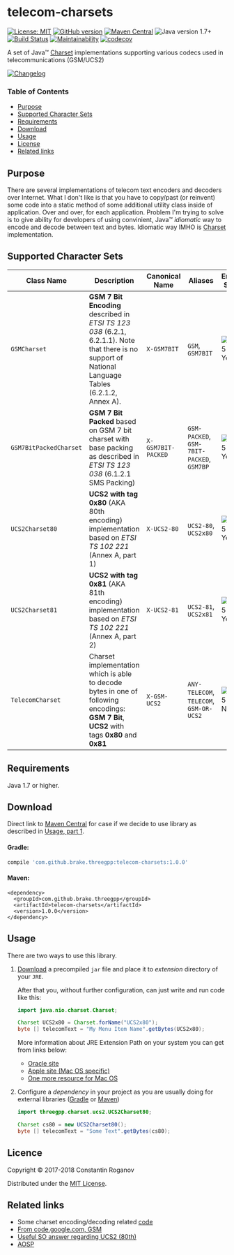# telecom-charsets

[![License: MIT](https://img.shields.io/badge/license-MIT-blue.svg?style=flat)](https://opensource.org/licenses/MIT) [![GitHub version](https://badge.fury.io/gh/brake%2Ftelecom-charsets.svg)](https://badge.fury.io/gh/brake%2Ftelecom-charsets) [![Maven Central](https://maven-badges.herokuapp.com/maven-central/com.github.brake.threegpp/telecom-charsets/badge.svg?style=flat-square)](https://maven-badges.herokuapp.com/maven-central/com.github.brake.threegpp/telecom-charsets) ![Java version 1.7+](https://img.shields.io/badge/Java_version-1.7+-green.svg?style=flat-square) [![Build Status](https://travis-ci.org/brake/telecom-charsets.svg?branch=master)](https://travis-ci.org/brake/telecom-charsets) [![Maintainability](https://api.codeclimate.com/v1/badges/f803b962dd656d221032/maintainability)](https://codeclimate.com/github/brake/telecom-charsets/maintainability) [![codecov](https://codecov.io/gh/brake/telecom-charsets/branch/master/graph/badge.svg)](https://codecov.io/gh/brake/telecom-charsets)

A set of Java™ [Charset](https://docs.oracle.com/javase/8/docs/api/java/nio/charset/Charset.html) implementations supporting various codecs used in telecommunications (GSM/UCS2)

[![Changelog](https://img.shields.io/badge/CHANGELOG-Click%20Here-green.svg?longCache=true&style=for-the-badge)](CHANGELOG.md)

### Table of Contents

* [Purpose](#purpose)
* [Supported Character Sets](#supported-character-sets)
* [Requirements](#requirements)
* [Download](#download)
* [Usage](#usage)
* [License](#license)
* [Related links](#related-links)

## Purpose

There are several implementations of telecom text encoders and decoders over Internet. What I don't like is that you have 
to copy/past (or reinvent) some code into a static method of some additional utility class inside of application. 
Over and over, for each application. Problem I'm trying to solve is to give ability for developers of using convinient, Java™
_idiomatic_ way to encode and decode between text and bytes. Idiomatic way IMHO is 
[Charset](https://docs.oracle.com/javase/8/docs/api/java/nio/charset/Charset.html)  implementation. 

## Supported Character Sets

Class Name | Description | Canonical Name | Aliases | Encoding Support | Decoding Support
---------- | ----------- | -------------- | ------- | ---------------- | ----------------
`GSMCharset` | **GSM 7 Bit Encoding** described in _ETSI TS 123 038_ (6.2.1, 6.2.1.1). Note that there is no support of National Language Tables (6.2.1.2, Annex A). | `X-GSM7BIT` | `GSM`, `GSM7BIT` | ![#c5f015](https://placehold.it/15/c5f015/000000?text=+) Yes | ![#c5f015](https://placehold.it/15/c5f015/000000?text=+) Yes
`GSM7BitPackedCharset` | **GSM 7 Bit Packed** based on GSM 7 bit charset with base packing as described in _ETSI TS 123 038_ (6.1.2.1 SMS Packing) | `X-GSM7BIT-PACKED` | `GSM-PACKED`, `GSM-7BIT-PACKED`, `GSM7BP` | ![#c5f015](https://placehold.it/15/c5f015/000000?text=+) Yes | ![#c5f015](https://placehold.it/15/c5f015/000000?text=+) Yes
`UCS2Charset80` | **UCS2 with tag 0x80** (AKA 80th encoding) implementation based on _ETSI TS 102 221_ (Annex A, part 1) | `X-UCS2-80` | `UCS2-80`, `UCS2x80` |  ![#c5f015](https://placehold.it/15/c5f015/000000?text=+) Yes | ![#c5f015](https://placehold.it/15/c5f015/000000?text=+) Yes
`UCS2Charset81` | **UCS2 with tag 0x81** (AKA 81th encoding) implementation based on _ETSI TS 102 221_ (Annex A, part 2) | `X-UCS2-81` | `UCS2-81`, `UCS2x81` |  ![#c5f015](https://placehold.it/15/c5f015/000000?text=+) Yes | ![#c5f015](https://placehold.it/15/c5f015/000000?text=+) Yes
`TelecomCharset` | Charset implementation which is able to decode bytes in one of following encodings: **GSM 7 Bit**, **UCS2** with tags **0x80** and **0x81** | `X-GSM-UCS2` | `ANY-TELECOM`, `TELECOM`, `GSM-OR-UCS2` |  ![#f03c15](https://placehold.it/15/f03c15/000000?text=+) No | ![#c5f015](https://placehold.it/15/c5f015/000000?text=+) Yes

## Requirements

Java 1.7 or higher.


## Download

Direct link to [Maven Central](https://oss.sonatype.org/service/local/repositories/releases/content/com/github/brake/threegpp/telecom-charsets/1.0.0/telecom-charsets-1.0.0.jar) for case if we decide to 
use library as described in [Usage, part 1](#usage).

#### Gradle:
```gradle
compile 'com.github.brake.threegpp:telecom-charsets:1.0.0'
```

#### Maven:
```xms
<dependency>
  <groupId>com.github.brake.threegpp</groupId>
  <artifactId>telecom-charsets</artifactId>
  <version>1.0.0</version>
</dependency>
```

## Usage

There are two ways to use this library.

1. [Download](https://oss.sonatype.org/service/local/repositories/releases/content/com/github/brake/threegpp/telecom-charsets/1.0.0/telecom-charsets-1.0.0.jar) a precompiled `jar` file and place it to _extension_ directory of your `JRE`.

   After that you, without further configuration, can just write and run code like this:
   ```java
   import java.nio.charset.Charset;

   Charset UCS2x80 = Charset.forName("UCS2x80");
   byte [] telecomText = "My Menu Item Name".getBytes(UCS2x80);
   ```
   More information about JRE Extension Path on your system you can get from links below:
   
   - [Oracle site](https://docs.oracle.com/javase/tutorial/ext/basics/install.html)
   - [Apple site (Mac OS specific)](https://developer.apple.com/library/content/qa/qa1170/_index.html) 
   - [One more resource for Mac OS](https://www.quora.com/Where-is-the-jre-lib-ext-folder-found-in-OS-X-for-Java)
   
1. Configure a _dependency_ in your project as you are usually doing for external libraries ([Gradle](#gradle) or [Maven](#maven))

   ```java
   import threegpp.charset.ucs2.UCS2Charset80;

   Charset cs80 = new UCS2Charset80();
   byte [] telecomText = "Some Text".getBytes(cs80);

   ```
   

## Licence

Copyright © 2017-2018 Constantin Roganov

Distributed under the [MIT License](https://opensource.org/licenses/MIT).


## Related links

* Some charset encoding/decoding related [code](https://github.com/twitter/cloudhopper-commons/tree/master/ch-commons-charset/src/main/java/com/cloudhopper/commons/charset)
* [From code.google.com, GSM](https://code.google.com/archive/p/gsm-7-bit-encoder-decoder/downloads)
* [Useful SO answer regarding UCS2 (80th)](https://stackoverflow.com/questions/20898074/ascii-to-ucs2-encoding-java-code)
* [AOSP](https://github.com/aosp-mirror/platform_frameworks_base/blob/master/telephony/java/com/android/internal/telephony/GsmAlphabet.java)

